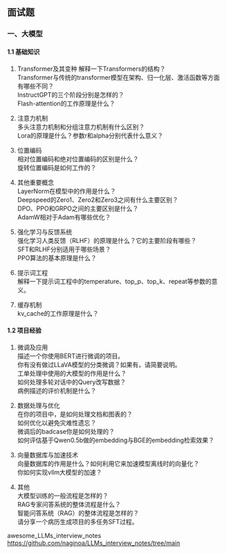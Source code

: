 ## 面试题
### 一、大模型
#### 1.1 基础知识
1. Transformer及其变种
解释一下Transformers的结构？<br>
Transformer与传统的transformer模型在架构、归一化层、激活函数等方面有哪些不同？<br>
InstructGPT的三个阶段分别是怎样的？<br>
Flash-attention的工作原理是什么？<br>
2. 注意力机制<br>
多头注意力机制和分组注意力机制有什么区别？<br>
Lora的原理是什么？参数r和alpha分别代表什么意义？<br>
3. 位置编码<br>
相对位置编码和绝对位置编码的区别是什么？<br>
旋转位置编码是如何工作的？<br>
4. 其他重要概念<br>
LayerNorm在模型中的作用是什么？<br>
Deepspeed的Zero1、Zero2和Zero3之间有什么主要区别？<br>
DPO、PPO和GRPO之间的主要区别是什么？<br>
AdamW相对于Adam有哪些优化？<br>
5. 强化学习与反馈系统<br>
强化学习人类反馈（RLHF）的原理是什么？它的主要阶段有哪些？<br>
SFT和RLHF分别适用于哪些场景？<br>
PPO算法的基本原理是什么？<br>

6. 提示词工程<br>
解释一下提示词工程中的temperature、top_p、top_k、repeat等参数的意义。<br>
7. 缓存机制<br>
kv_cache的工作原理是什么？<br>
#### 1.2 项目经验
1. 微调及应用<br>
描述一个你使用BERT进行微调的项目。<br>
你有没有做过LLaVA模型的分类微调？如果有，请简要说明。<br>
工单处理中使用的大模型的作用是什么？<br>
如何处理多轮对话中的Query改写数据？<br>
病例描述的评价机制是什么？<br>
2. 数据处理与优化<br>
在你的项目中，是如何处理文档和图表的？<br>
如何优化以避免灾难性遗忘？<br>
微调后的badcase你是如何处理的？<br>
如何评估基于Qwen0.5b做的embedding与BGE的embedding检索效果？<br>
3. 向量数据库与加速技术<br>
向量数据库的作用是什么？如何利用它来加速模型离线时的向量化？<br>
你如何实现vllm大模型的加速？<br>

4. 其他<br>
大模型训练的一般流程是怎样的？<br>
RAG专家问答系统的整体流程是什么？<br>
智能问答系统（RAG）的整体流程是怎样的？<br>
请分享一个病历生成项目的多任务SFT过程。<br>

awesome_LLMs_interview_notes
https://github.com/naginoa/LLMs_interview_notes/tree/main
